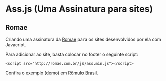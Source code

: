 Ass.js (Uma Assinatura para sites)
======

## Romae

Criando uma assinatura da [Romae](http://www.romae.com.br) para os sites desenvolvidos por ela com Javacript.

Para adicionar ao site, basta colocar no footer o seguinte script:

```
<script src="http://romae.com.br/js/ass.min.js"></script>
```

Confira o exemplo (demo) em [Rômulo Brasil](http://romulobrasil.com).
